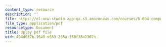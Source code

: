 ```yaml
---
content_type: resource
description: ''
file: https://ol-ocw-studio-app-qa.s3.amazonaws.com/courses/6-004-computation-structures-spring-2017/404d037b1649e863255af50f38a2302b_S1PUUyVdC9M.pdf
file_type: application/pdf
resourcetype: Document
title: 3play pdf file
uid: 404d037b-1649-e863-255a-f50f38a2302b
---
```

